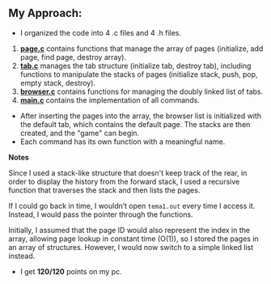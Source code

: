 ## My Approach:
- I organized the code into 4 .c files and 4 .h files.

1. **[page.c](./page.c)** contains functions that manage the array of pages (initialize, add page, find page, destroy array).
2. **[tab.c](./tab.c)** manages the tab structure (initialize tab, destroy tab), including functions to manipulate the stacks of pages (initialize stack, push, pop, empty stack, destroy).
3. **[browser.c](./browser.c)** contains functions for managing the doubly linked list of tabs.
4. **[main.c](./main.c)** contains the implementation of all commands.

- After inserting the pages into the array, the browser list is initialized with the default tab, which contains the default page. The stacks are then created, and the "game" can begin.
- Each command has its own function with a meaningful name.

**Notes**

Since I used a stack-like structure that doesn't keep track of the rear, in order to display the history from the forward stack, I used a recursive function that traverses the stack and then lists the pages.

If I could go back in time, I wouldn’t open `tema1.out` every time I access it. Instead, I would pass the pointer through the functions.

Initially, I assumed that the page ID would also represent the index in the array, allowing page lookup in constant time (O(1)), so I stored the pages in an array of structures. However, I would now switch to a simple linked list instead.

- I get **120/120** points on my pc.


